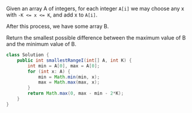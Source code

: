 Given an array A of integers, for each integer `A[i]` we may choose any x with `-K <= x <= K`, and add x to `A[i]`.

After this process, we have some array B.

Return the smallest possible difference between the maximum value of B and the minimum value of B.

```java
class Solution {
    public int smallestRangeI(int[] A, int K) {
        int min = A[0], max = A[0];
        for (int x: A) {
            min = Math.min(min, x);
            max = Math.max(max, x);
        }
        return Math.max(0, max - min - 2*K);
    }
}
```
